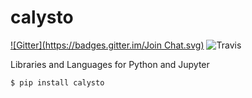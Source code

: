 calysto
=======
[![Gitter](https://badges.gitter.im/Join Chat.svg)](https://gitter.im/Calysto/calysto?utm_source=badge&utm_medium=badge&utm_campaign=pr-badge&utm_content=badge) ![Travis](https://travis-ci.org/Calysto/calysto.svg?branch=master)

Libraries and Languages for Python and Jupyter

```shell
$ pip install calysto
```

